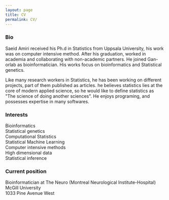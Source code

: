 ```yaml
---
layout: page
title: CV
permalink: CV/
---
```

<h3>
Bio
</h3>
Saeid Amiri received his Ph.d in Statistics from Uppsala University, his work was on computer intensive method. After his graduation, worked in academia and collaborating with non-academic partners. He joined Gan-orlab as bioinformatician. His works focus on bioinformatics and  Statistical genetics.<br>

Like many research workers in Statistics, he has been working on different projects, part of them published as articles. he believes statistics lies at the core of modern applied science, so he would like to define statistics as "The science of doing another sciences". He enjoys programing, and possesses expertise in many softwares.

<h3>
Interests
</h3>
<p>
Bioinformatics<br>
Statistical genetics <br>
Computational Statistics<br>
Statistical Machine Learning<br>
Computer intensive methods <br>
High dimensional data <br>
Statistical inference
</p>


<h3>
Current position
</h3>
Bioinformatician at The Neuro (Montreal Neurological Institute-Hospital) <br>
McGill University <br>
1033 Pine Avenue West <br>